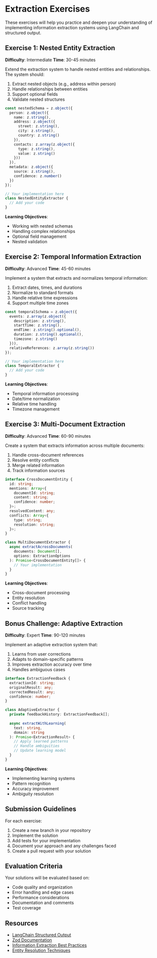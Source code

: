 # Extraction Exercises

These exercises will help you practice and deepen your understanding of implementing information extraction systems using LangChain and structured output.

## Exercise 1: Nested Entity Extraction
**Difficulty**: Intermediate
**Time**: 30-45 minutes

Extend the extraction system to handle nested entities and relationships. The system should:
1. Extract nested objects (e.g., address within person)
2. Handle relationships between entities
3. Support optional fields
4. Validate nested structures

```typescript
const nestedSchema = z.object({
  person: z.object({
    name: z.string(),
    address: z.object({
      street: z.string(),
      city: z.string(),
      country: z.string()
    }),
    contacts: z.array(z.object({
      type: z.string(),
      value: z.string()
    }))
  }),
  metadata: z.object({
    source: z.string(),
    confidence: z.number()
  })
});

// Your implementation here
class NestedEntityExtractor {
  // Add your code
}
```

**Learning Objectives**:
- Working with nested schemas
- Handling complex relationships
- Optional field management
- Nested validation

## Exercise 2: Temporal Information Extraction
**Difficulty**: Advanced
**Time**: 45-60 minutes

Implement a system that extracts and normalizes temporal information:
1. Extract dates, times, and durations
2. Normalize to standard formats
3. Handle relative time expressions
4. Support multiple time zones

```typescript
const temporalSchema = z.object({
  events: z.array(z.object({
    description: z.string(),
    startTime: z.string(),
    endTime: z.string().optional(),
    duration: z.string().optional(),
    timezone: z.string()
  })),
  relativeReferences: z.array(z.string())
});

// Your implementation here
class TemporalExtractor {
  // Add your code
}
```

**Learning Objectives**:
- Temporal information processing
- Date/time normalization
- Relative time handling
- Timezone management

## Exercise 3: Multi-Document Extraction
**Difficulty**: Advanced
**Time**: 60-90 minutes

Create a system that extracts information across multiple documents:
1. Handle cross-document references
2. Resolve entity conflicts
3. Merge related information
4. Track information sources

```typescript
interface CrossDocumentEntity {
  id: string;
  mentions: Array<{
    documentId: string;
    content: string;
    confidence: number;
  }>;
  resolvedContent: any;
  conflicts: Array<{
    type: string;
    resolution: string;
  }>;
}

class MultiDocumentExtractor {
  async extractAcrossDocuments(
    documents: Document[],
    options: ExtractionOptions
  ): Promise<CrossDocumentEntity[]> {
    // Your implementation
  }
}
```

**Learning Objectives**:
- Cross-document processing
- Entity resolution
- Conflict handling
- Source tracking

## Bonus Challenge: Adaptive Extraction
**Difficulty**: Expert
**Time**: 90-120 minutes

Implement an adaptive extraction system that:
1. Learns from user corrections
2. Adapts to domain-specific patterns
3. Improves extraction accuracy over time
4. Handles ambiguous cases

```typescript
interface ExtractionFeedback {
  extractionId: string;
  originalResult: any;
  correctedResult: any;
  confidence: number;
}

class AdaptiveExtractor {
  private feedbackHistory: ExtractionFeedback[];
  
  async extractWithLearning(
    text: string,
    domain: string
  ): Promise<ExtractionResult> {
    // Apply learned patterns
    // Handle ambiguities
    // Update learning model
  }
}
```

**Learning Objectives**:
- Implementing learning systems
- Pattern recognition
- Accuracy improvement
- Ambiguity resolution

## Submission Guidelines

For each exercise:
1. Create a new branch in your repository
2. Implement the solution
3. Add tests for your implementation
4. Document your approach and any challenges faced
5. Create a pull request with your solution

## Evaluation Criteria

Your solutions will be evaluated based on:
- Code quality and organization
- Error handling and edge cases
- Performance considerations
- Documentation and comments
- Test coverage

## Resources

- [LangChain Structured Output](https://js.langchain.com/docs/modules/model_io/output_parsers/structured)
- [Zod Documentation](https://zod.dev/)
- [Information Extraction Best Practices](https://js.langchain.com/docs/modules/model_io/output_parsers/structured)
- [Entity Resolution Techniques](https://en.wikipedia.org/wiki/Entity_resolution) 